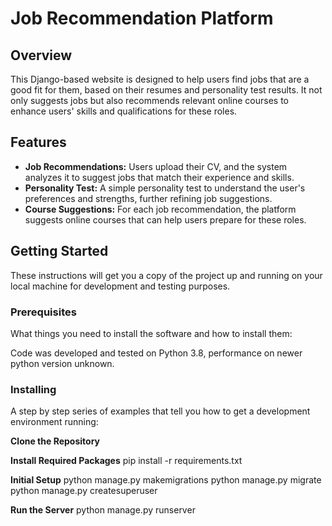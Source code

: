 # Job Recommendation Platform

## Overview
This Django-based website is designed to help users find jobs that are a good fit for them, based on their resumes and personality test results. It not only suggests jobs but also recommends relevant online courses to enhance users' skills and qualifications for these roles.

## Features
- **Job Recommendations:** Users upload their CV, and the system analyzes it to suggest jobs that match their experience and skills.
- **Personality Test:** A simple personality test to understand the user's preferences and strengths, further refining job suggestions.
- **Course Suggestions:** For each job recommendation, the platform suggests online courses that can help users prepare for these roles.

## Getting Started
These instructions will get you a copy of the project up and running on your local machine for development and testing purposes.

### Prerequisites
What things you need to install the software and how to install them:

Code was developed and tested on Python 3.8, performance on newer python version unknown.

### Installing
A step by step series of examples that tell you how to get a development environment running:

**Clone the Repository**

**Install Required Packages**
pip install -r requirements.txt

**Initial Setup**
python manage.py makemigrations
python manage.py migrate
python manage.py createsuperuser

**Run the Server**
python manage.py runserver
